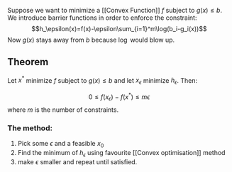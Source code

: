 Suppose we want to minimize a [[Convex Function]] $f$ subject to $g(x)\leq b$. 
We introduce barrier functions in order to enforce the constraint:
$$h_\epsilon(x)=f(x)-\epsilon\sum_{i=1}^m\log(b_i-g_i(x))$$
Now $g(x)$ stays away from $b$ because $\log$ would blow up. 

## Theorem
Let $x^*$ minimize $f$ subject to $g(x)\leq b$ and let $x_\epsilon$ minimize $h_\epsilon$. 
Then:

$$0\leq f(x_\epsilon)-f(x^*)\leq m\epsilon$$
where $m$ is the number of constraints.

### The method:
1. Pick some $\epsilon$ and a feasible $x_0$ 
2. Find the minimum of $h_\epsilon$ using favourite [[Convex optimisation]] method
3. make $\epsilon$ smaller and repeat until satisfied.
